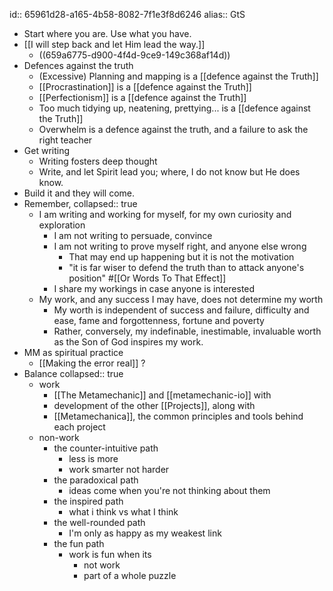 id:: 65961d28-a165-4b58-8082-7f1e3f8d6246
alias:: GtS

- Start where you are. Use what you have.
- [[I will step back and let Him lead the way.]]
	- ((659a6775-d900-4f4d-9ce9-149c368af14d))
- Defences against the truth
	- (Excessive) Planning and mapping is a [[defence against the Truth]]
	- [[Procrastination]] is a [[defence against the Truth]]
	- [[Perfectionism]] is a [[defence against the Truth]]
	- Too much tidying up, neatening, prettying... is a [[defence against the Truth]]
	- Overwhelm is a defence against the truth, and a failure to ask the right teacher
- Get writing
	- Writing fosters deep thought
	- Write, and let Spirit lead you; where, I do not know but He does know.
- Build it and they will come.
- Remember,
  collapsed:: true
	- I am writing and working for myself, for my own curiosity and exploration
		- I am not writing to persuade, convince
		- I am not writing to prove myself right, and anyone else wrong
			- That may end up happening but it is not the motivation
			- "it is far wiser to defend the truth than to attack anyone's position" #[[Or Words To That Effect]]
		- I share my workings in case anyone is interested
	- My work, and any success I may have, does not determine my worth
		- My worth is independent of success and failure, difficulty and ease, fame and forgottenness, fortune and poverty
		- Rather, conversely, my indefinable, inestimable, invaluable worth as the Son of God inspires my work.
- MM as spiritual practice
	- [[Making the error real]] ?
- Balance
  collapsed:: true
	- work
		- [[The Metamechanic]] and [[metamechanic-io]] with
		- development of the other [[Projects]], along with
		- [[Metamechanica]], the common principles and tools behind each project
	- non-work
		- the counter-intuitive path
			- less is more
			- work smarter not harder
		- the paradoxical path
			- ideas come when you're not thinking about them
		- the inspired path
			- what i think vs what I think
		- the well-rounded path
			- I'm only as happy as my weakest link
		- the fun path
			- work is fun when its
				- not work
				- part of a whole puzzle